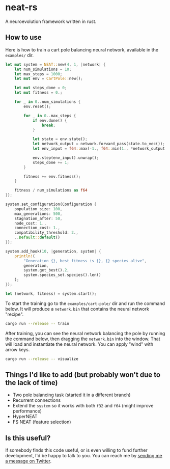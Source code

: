 # neat-rs

A neuroevolution framework written in rust.

## How to use

Here is how to train a cart pole balancing neural network, available in the
`examples/` dir.

```rust
let mut system = NEAT::new(4, 1, |network| {
    let num_simulations = 10;
    let max_steps = 1000;
    let mut env = CartPole::new();

    let mut steps_done = 0;
    let mut fitness = 0.;

    for _ in 0..num_simulations {
        env.reset();

        for _ in 0..max_steps {
            if env.done() {
                break;
            }

            let state = env.state();
            let network_output = network.forward_pass(state.to_vec());
            let env_input = f64::max(-1., f64::min(1., *network_output.first().unwrap()));

            env.step(env_input).unwrap();
            steps_done += 1;
        }

        fitness += env.fitness();
    }

    fitness / num_simulations as f64
});

system.set_configuration(Configuration {
    population_size: 100,
    max_generations: 500,
    stagnation_after: 50,
    node_cost: 1.,
    connection_cost: 1.,
    compatibility_threshold: 2.,
    ..Default::default()
});

system.add_hook(10, |generation, system| {
    println!(
        "Generation {}, best fitness is {}, {} species alive",
        generation,
        system.get_best().2,
        system.species_set.species().len()
    );
});

let (network, fitness) = system.start();
```

To start the training go to the `examples/cart-pole/` dir and run the
command below. It will produce a `network.bin` that contains the neural network
"recipe".

```bash
cargo run --release -- train
```

After training, you can see the neural network balancing the pole by running
the command below, then dragging the `network.bin` into the window. That will
load and instantiate the neural network. You can apply "wind" with arrow keys.

```bash
cargo run --release -- visualize
```

## Things I'd like to add (but probably won't due to the lack of time)

- Two pole balancing task (started it in a different branch)
- Recurrent connections
- Extend the `system` so it works with both `f32` and `f64` (might improve performance)
- HyperNEAT
- FS NEAT (feature selection)

## Is this useful?

If somebody finds this code useful, or is even willing to fund further
development, I'd be happy to talk to you. You can reach me by [sending me a message
on Twitter](https://twitter.com/SGolemac).
